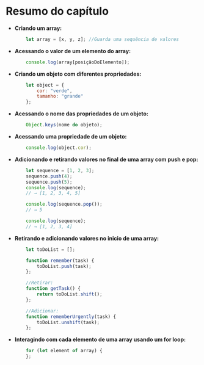 # Resumo do capítulo

- **Criando um array:** 
    ```javascript 
        let array = [x, y, z]; //Guarda uma sequência de valores
    ```

- **Acessando o valor de um elemento do array:**
    ```javascript
        console.log(array[posiçãoDoElemento]);
    ```

- **Criando um objeto com diferentes propriedades:**
    ```javascript
        let object = {
            cor: "verde",
            tamanho: "grande"
        };
    ```

- **Acessando o nome das propriedades de um objeto:** 
    ```javascript
        Object.keys(nome do objeto);
    ```

- **Acessando uma propriedade de um objeto:**
    ```javascript
        console.log(object.cor); 
   ```

- **Adicionando e retirando valores no final de uma array com push e pop:**
    ```javascript
        let sequence = [1, 2, 3];
        sequence.push(4);
        sequence.push(5);
        console.log(sequence);
        // → [1, 2, 3, 4, 5]

        console.log(sequence.pop());
        // → 5

        console.log(sequence);
        // → [1, 2, 3, 4]
    ```

- **Retirando e adicionando valores no inicio de uma array:**
    ```javascript
        let toDoList = [];

        function remember(task) {
            toDoList.push(task);
        };

        //Retirar:
        function getTask() {
            return toDoList.shift(); 
        };

        //Adicionar:
        function rememberUrgently(task) {
            toDoList.unshift(task);
        };
    ```

- **Interagindo com cada elemento de uma array usando um for loop:**
    ```javascript
        for (let element of array) {
        };
    ```
